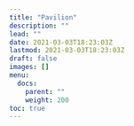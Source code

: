 ```yaml
---
title: "Pavilion"
description: ""
lead: ""
date: 2021-03-03T18:23:03Z
lastmod: 2021-03-03T18:23:03Z
draft: false
images: []
menu: 
  docs:
    parent: ""
    weight: 200
toc: true
---
```


